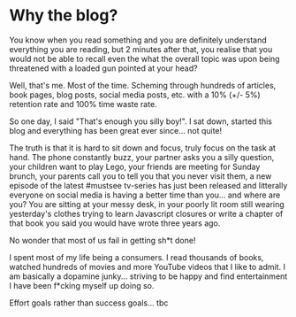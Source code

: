 # Why the blog?

You know when you read something and you are definitely understand everything you are reading, but 2 minutes after that, you realise that you would not be able to recall even the what the overall topic was upon being threatened with a loaded gun pointed at your head?

Well, that's me. Most of the time. Scheming through hundreds of articles, book pages, blog posts, social media posts, etc. with a 10% (+/- 5%) retention rate and 100% time waste rate.

So one day, I said "That's enough you silly boy!". I sat down, started this blog and everything has been great ever since... not quite!

The truth is that it is hard to sit down and focus, truly focus on the task at hand. The phone constantly buzz, your partner asks you a silly question, your children want to play Lego, your friends are meeting for Sunday brunch, your parents call you to tell you that you never visit them, a new episode of the latest #mustsee tv-series has just been released and litterally everyone on social media is having a better time than you... and where are you? You are sitting at your messy desk, in your poorly lit room still wearing yesterday's clothes trying to learn Javascript closures or write a chapter of that book you said you would have wrote three years ago.

No wonder that most of us fail in getting sh*t done!

I spent most of my life being a consumers. I read thousands of books, watched hundreds of movies and more YouTube videos that I like to admit. I am basically a dopamine junky... striving to be happy and find entertainment I have been f*cking myself up doing so.

Effort goals rather than success goals... tbc
